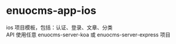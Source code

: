 # enuocms-app-ios
ios 项目模板，包括：认证、登录、文章、分类  
API 使用任意 enuocms-server-koa 或 enuocms-server-express 项目   
